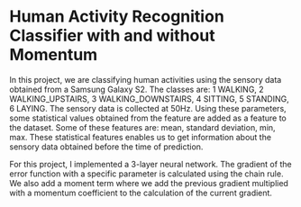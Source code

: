 # Human Activity Recognition Classifier with and without Momentum

  In this project, we are classifying human activities using the sensory data obtained from a
Samsung Galaxy S2. The classes are: 1 WALKING, 2 WALKING_UPSTAIRS, 3 WALKING_DOWNSTAIRS, 4
SITTING, 5 STANDING, 6 LAYING. The sensory data is collected at 50Hz. Using these parameters, some
statistical values obtained from the feature are added as a feature to the dataset. Some of these
features are: mean, standard deviation, min, max. These statistical features enables us to get
information about the sensory data obtained before the time of prediction.

  For this project, I implemented a 3-layer neural network. The gradient of the error function with a specific
parameter is calculated using the chain rule. We also add a moment term where we add the previous
gradient multiplied with a momentum coefficient to the calculation of the current gradient.
